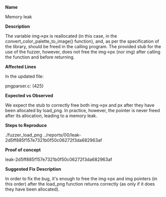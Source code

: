 **Name**

Memory leak

**Description**

The variable img->px is reallocated (in this case, in the convert_color_palette_to_image() function), and, as per the specification of the library, should be freed in the calling program.
The provided stub for the use of the fuzzer, however, does not free the img->px (nor img) after calling the function and before returning.

**Affected Lines**

In the updated file:

pngparser.c: (425)

**Expected vs Observed**

We expect the stub to correctly free both img->px and px after they have been allocated by load_png.
In practice, however, the pointer is never freed after its allocation, leading to a memory leak.

**Steps to Reproduce**

./fuzzer_load_png ../reports/00/leak-2d5ff885f157e7321b0f50c06272f3da682963af

**Proof of concept**

leak-2d5ff885f157e7321b0f50c06272f3da682963af

**Suggested Fix Description**

In order to fix the bug, it's enough to free the img->px and img pointers (in this order) after the load_png function returns correctly (as only if it does they have been allocated). 
